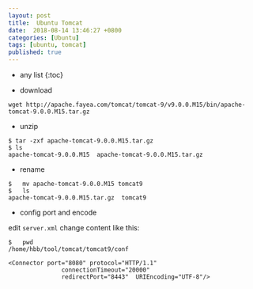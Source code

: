 ```yaml
---
layout: post
title:  Ubuntu Tomcat
date:  2018-08-14 13:46:27 +0800
categories: [Ubuntu]
tags: [ubuntu, tomcat]
published: true
---
```


* any list
{:toc}

- download

```
wget http://apache.fayea.com/tomcat/tomcat-9/v9.0.0.M15/bin/apache-tomcat-9.0.0.M15.tar.gz
```

- unzip

```
$ tar -zxf apache-tomcat-9.0.0.M15.tar.gz
$ ls
apache-tomcat-9.0.0.M15  apache-tomcat-9.0.0.M15.tar.gz
```

- rename

```
$   mv apache-tomcat-9.0.0.M15 tomcat9
$   ls
apache-tomcat-9.0.0.M15.tar.gz  tomcat9
```

- config port and encode

edit ```server.xml``` change content like this:

```
$   pwd
/home/hbb/tool/tomcat/tomcat9/conf
```

```
<Connector port="8080" protocol="HTTP/1.1"
               connectionTimeout="20000"
               redirectPort="8443"  URIEncoding="UTF-8"/>
```